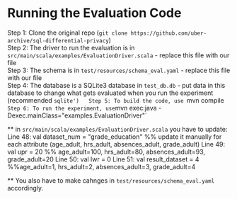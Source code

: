 # Running the Evaluation Code

Step 1: Clone the original repo (`git clone https://github.com/uber-archive/sql-differential-privacy`)  
Step 2: The driver to run the evaluation is in `src/main/scala/examples/EvaluationDriver.scala` - replace this file with our file  
Step 3: The schema is in `test/resources/schema_eval.yaml`  - replace this file with our file  
Step 4: The database is a SQLite3 database in `test_db.db` - put data in this database to change what gets evaluated when you run the experiment (recommended `sqlite')  
Step 5: To build the code, use `mvn compile`  
Step 6: To run the experiment, use `mvn exec:java  -Dexec.mainClass="examples.EvaluationDriver"`

** in `src/main/scala/examples/EvaluationDriver.scala` you have to update:
	  Line 48: val dataset_num = "grade_education"  %% update it manually for each attribute (age_adult, hrs_adult, absences_adult, grade_adult)
  	  Line 49: val upr = 20 			%% age_adult=100, hrs_adult=80, absences_adult=93, grade_adult=20
  	  Line 50: val lwr = 0
  	  Line 51: val result_dataset = 4		%%age_adult=1, hrs_adult=2, absences_adult=3, grade_adult=4

** You also have to make cahnges in `test/resources/schema_eval.yaml` accordingly.
